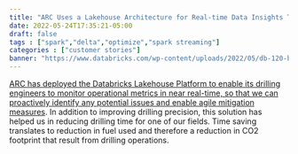 ```yaml
---
title: "ARC Uses a Lakehouse Architecture for Real-time Data Insights That Optimize Drilling Performance and Lower Carbon Emissions"
date: 2022-05-24T17:35:21-05:00
draft: false
tags : ["spark","delta","optimize","spark streaming"]
categories : ["customer stories"]
banner: "https://www.databricks.com/wp-content/uploads/2022/05/db-120-blog-img-1.png"
---
```


[ARC has deployed the Databricks Lakehouse Platform to enable its drilling engineers to monitor operational metrics in near real-time, so that we can proactively identify any potential issues and enable agile mitigation measures](https://www.databricks.com/blog/2022/05/24/arc-uses-a-lakehouse-architecture-for-real-time-data-insights-that-optimize-drilling-performance-and-lower-carbon-emissions.html). 
  In addition to improving drilling precision, this solution has helped us in reducing drilling time for one of our fields. Time saving translates to reduction in fuel used and therefore a reduction in CO2 footprint that result from drilling operations. 
